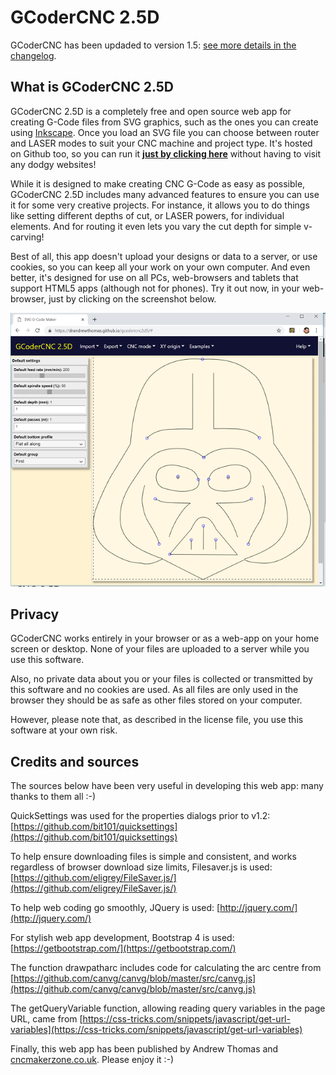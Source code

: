 # GCoderCNC 2.5D

GCoderCNC has been updaded to version 1.5: [see more details in the changelog](https://github.com/drandrewthomas/gcodercnc2d5/blob/master/changelog.md).

## What is GCoderCNC 2.5D

GCoderCNC 2.5D is a completely free and open source web app for creating G-Code files from SVG graphics, such as the ones you can create using [Inkscape](https://inkscape.org/). Once you load an SVG file you can choose between router and LASER modes to suit your CNC machine and project type. It's hosted on Github too, so you can run it **[just by clicking here](https://drandrewthomas.github.io/gcodercnc2d5)** without having to visit any dodgy websites!

While it is designed to make creating CNC G-Code as easy as possible, GCoderCNC 2.5D includes many advanced features to ensure you can use it for some very creative projects. For instance, it allows you to do things like setting different depths of cut, or LASER powers, for individual elements. And for routing it even lets you vary the cut depth for simple v-carving!

Best of all, this app doesn't upload your designs or data to a server, or use cookies, so you can keep all your work on your own computer. And even better, it's designed for use on all PCs, web-browsers and tablets that support HTML5 apps (although not for phones). Try it out now, in your web-browser, just by clicking on the screenshot below.

[![An example screenshot](screenshots/examplewindow.png)](https://drandrewthomas.github.io/gcodercnc2d5)

## Privacy

GCoderCNC works entirely in your browser or as a web-app on your home screen or desktop. None of your files are uploaded to a server while you use this software.

Also, no private data about you or your files is collected or transmitted by this software and no cookies are used. As all files are only used in the browser they should be as safe as other files stored on your computer.

However, please note that, as described in the license file, you use this software at your own risk.

## Credits and sources

The sources below have been very useful in developing this web app: many thanks to them all :-)

QuickSettings was used for the properties dialogs prior to v1.2: [https://github.com/bit101/quicksettings](https://github.com/bit101/quicksettings)

To help ensure downloading files is simple and consistent, and works regardless of browser download size limits, Filesaver.js is used: [https://github.com/eligrey/FileSaver.js/](https://github.com/eligrey/FileSaver.js/)

To help web coding go smoothly, JQuery is used: [http://jquery.com/](http://jquery.com/)

For stylish web app development, Bootstrap 4 is used: [https://getbootstrap.com/](https://getbootstrap.com/)

The function drawpatharc includes code for calculating the arc centre from [https://github.com/canvg/canvg/blob/master/src/canvg.js](https://github.com/canvg/canvg/blob/master/src/canvg.js)

The getQueryVariable function, allowing reading query variables in the page URL, came from [https://css-tricks.com/snippets/javascript/get-url-variables](https://css-tricks.com/snippets/javascript/get-url-variables)

Finally, this web app has been published by Andrew Thomas and [cncmakerzone.co.uk](https://www.cncmakerzone.co.uk). Please enjoy it :-)
